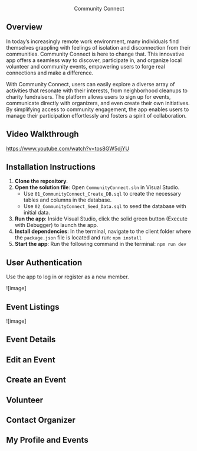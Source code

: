 <!--<img src="https://github.com/fwee1996/Fur-Ever-Home/blob/fw7/images/Logo1.png?raw=true" width="380">--><!-- src/images/cclogo3-removebg-preview.png -->
<p align="center">
<!-- <img src="https://github.com/user-attachments/assets/aff4c6cf-3af2-489b-a258-ea61182c4073" width="300"> -->
  Community Connect
</p>

## Overview

In today’s increasingly remote work environment, many individuals find themselves grappling with feelings of isolation and disconnection from their communities. Community Connect is here to change that. This innovative app offers a seamless way to discover, participate in, and organize local volunteer and community events, empowering users to forge real connections and make a difference.

With Community Connect, users can easily explore a diverse array of activities that resonate with their interests, from neighborhood cleanups to charity fundraisers. The platform allows users to sign up for events, communicate directly with organizers, and even create their own initiatives. By simplifying access to community engagement, the app enables users to manage their participation effortlessly and fosters a spirit of collaboration.


## Video Walkthrough
https://www.youtube.com/watch?v=tos8GW5djYU

## Installation Instructions

1. **Clone the repository**.
2. **Open the solution file**: Open `CommunityConnect.sln` in Visual Studio.
    - Use `01_CommunityConnect_Create_DB.sql` to create the necessary tables and columns in the database.
    - Use `02_CommunityConnect_Seed_Data.sql` to seed the database with initial data.
3. **Run the app**: Inside Visual Studio, click the solid green button (Execute with Debugger) to launch the app.
4. **Install dependencies**: In the terminal, navigate to the client folder where the `package.json` file is located and run:
   `npm install`
5. **Start the app**: Run the following command in the terminal:
   `npm run dev`

## User Authentication
Use the app to log in or register as a new member.

![image] 

## Event Listings
![image]

## Event Details


## Edit an Event


## Create an Event


## Volunteer


## Contact Organizer


## My Profile and Events

